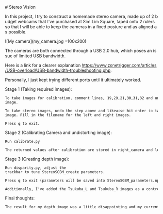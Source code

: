 # Stereo Vision

In this project, I try to construct a homemade stereo camera, made up of 2 budget webcams that I've purchased at Sim Lim Square, taped onto 2 rulers so that I will be able to keep the cameras in a fixed posture and as aligned as possible.

![My camera](my_camera.jpg =100x200)

The cameras are both connected through a USB 2.0 hub, which poses an issue of limited USB bandwidth.

Here is a link for a clearer explanation https://www.zonetrigger.com/articles/USB-overload/USB-bandwidth-troubleshooting.php.

Personally, I just kept trying different ports until it ultimately worked.

Stage 1 (Taking required images):

    To take images for calibration, comment lines, 19,20,21,30,31,32 and uncomment lines 18 and 29 in capture.py, run code, and hit enter to take an image.

    To take stereo images, undo the step above and likewise hit enter to take an image. Fill in the filename for the left and right images.

    Press q to exit.

Stage 2 (Calibrating Camera and undistorting image):

    Run calibrate.py

    The returned values after calibration are stored in right_camera and left_camera

Stage 3 (Creating depth image):

    Run disparity.py, adjust the trackbar to tune StereoSGBM_create parameters.

    Press q to exit (parameters will be saved into StereoSGBM_parameters.npy)

    Additionally, I've added the Tsukuba_L and Tsukuba_R images as a control (Change (imgL,imgR) to (TsuL,TsuR) on line 70,72 and 73)

Final thoughts:

    The result for my depth image was a little disappointing and my current level of knowledge limits me to what went wrong, it'll be nice if someone could try out my project and educate me on what went wrong. Otherwise, I would want to proceed onto producing point clouds soon, and all in all, I had a great time reading up and applying cv knowledge that I've acquired last semester. Cheers!

